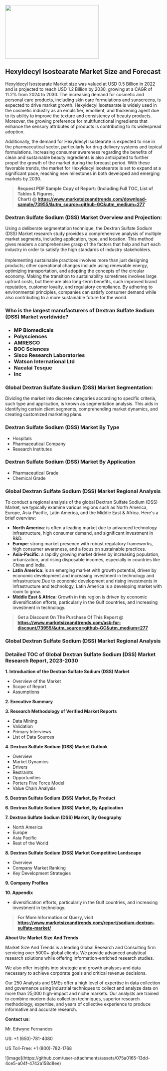 <p><img class="alignnone size-medium wp-image-20088" src="https://ffe5etoiles.com/wp-content/uploads/2024/12/MST1-300x171.png" alt="" width="300" height="171" /></p><h2>Hexyldecyl Isostearate Market Size and Forecast</h2><p>Hexyldecyl Isostearate Market size was valued at USD 0.5 Billion in 2022 and is projected to reach USD 1.2 Billion by 2030, growing at a CAGR of 11.2% from 2024 to 2030. The increasing demand for cosmetic and personal care products, including skin care formulations and sunscreens, is expected to drive market growth. Hexyldecyl Isostearate is widely used in the cosmetic industry as an emulsifier, emollient, and thickening agent due to its ability to improve the texture and consistency of beauty products. Moreover, the growing preference for multifunctional ingredients that enhance the sensory attributes of products is contributing to its widespread adoption.</p><p>Additionally, the demand for Hexyldecyl Isostearate is expected to rise in the pharmaceutical sector, particularly for drug delivery systems and topical formulations. Increasing consumer awareness regarding the benefits of clean and sustainable beauty ingredients is also anticipated to further propel the growth of the market during the forecast period. With these favorable trends, the market for Hexyldecyl Isostearate is set to expand at a significant pace, reaching new milestones in both developed and emerging markets by 2030.</p></p><blockquote id="" class=""><strong>Request PDF Sample Copy of Report: (Including Full TOC, List of Tables &amp; Figures, Chart)&nbsp;@&nbsp;<strong><a href="https://www.marketsizeandtrends.com/download-sample/73955/&utm_source=github-GC&utm_medium=277" target="_blank">https://www.marketsizeandtrends.com/download-sample/73955/&utm_source=github-GC&utm_medium=277</a></strong></strong></blockquote><h3 id="" class="">Dextran Sulfate Sodium (DSS) Market&nbsp;Overview and Projection:</h3><p id="" class="">Using a deliberate segmentation technique, the Dextran Sulfate Sodium (DSS) Market research study provides a comprehensive analysis of multiple market segments, including application, type, and location. This method gives readers a comprehensive grasp of the factors that help and hurt each industry in order to satisfy the high standards of industry stakeholders. <br /> <br />Implementing sustainable practices involves more than just designing products; other operational changes include using renewable energy, optimizing transportation, and adopting the concepts of the circular economy. Making the transition to sustainability sometimes involves large upfront costs, but there are also long-term benefits, such improved brand reputation, customer loyalty, and regulatory compliance. By adhering to environmental principles, companies can satisfy consumer demand while also contributing to a more sustainable future for the world.</p><h3 id="" class="">Who is the largest manufacturers of&nbsp;Dextran Sulfate Sodium (DSS) Market worldwide?</h3><h3 class=""><p><ul><li>MP Biomedicals </li><li> Polysciences </li><li> AMRESCO </li><li> BOC Sciences </li><li> Sisco Research Laboratories </li><li> Watson International Ltd </li><li> Nacalai Tesque </li><li> Inc</li></ul></p></h3><h3 id="" class="">Global&nbsp;Dextran Sulfate Sodium (DSS) Market Segmentation:</h3><p id="" class="">Dividing the market into discrete categories according to specific criteria, such type and application, is known as segmentation analysis. This aids in identifying certain client segments, comprehending market dynamics, and creating customized marketing plans.</p><h3 id="" class="">Dextran Sulfate Sodium (DSS) Market&nbsp;By Type</h3><p><p><ul><li>Hospitals</li><li> Pharmaceutical Company</li><li> Research Institutes</p></li></ul></p></p><h3 id="" class="">Dextran Sulfate Sodium (DSS) Market&nbsp;By Application</h3><p class=""><p><ul><li>Pharmaceutical Grade</li><li> Chemical Grade</li></ul></p></p><h3 id="" class="">Global Dextran Sulfate Sodium (DSS) Market Regional Analysis</h3><p id="" class="">To conduct a regional analysis of the global Dextran Sulfate Sodium (DSS) Market, we typically examine various regions such as North America, Europe, Asia-Pacific, Latin America, and the Middle East &amp; Africa. Here's a brief overview:</p><ul><li><strong>North America</strong>: is often a leading market due to advanced technology infrastructure, high consumer demand, and significant investment in R&amp;D.</li><li><strong>Europe</strong>: strong market presence with robust regulatory frameworks, high consumer awareness, and a focus on sustainable practices.</li><li><strong>Asia-Pacific</strong>: a rapidly growing market driven by increasing population, urbanization, and rising disposable incomes, especially in countries like China and India.</li><li><strong>Latin America</strong>: is an emerging market with growth potential, driven by economic development and increasing investment in technology and infrastructure.Due to economic development and rising investments in infrastructure and technology, Latin America is a developing market with room to grow.</li><li><strong>Middle East &amp; Africa</strong>: Growth in this region is driven by economic diversification efforts, particularly in the Gulf countries, and increasing investment in technology.</li></ul><blockquote id="" class=""><strong>Get a Discount On The Purchase Of This Report @ <strong><a href="https://www.marketsizeandtrends.com/ask-for-discount/73955/&utm_source=github-GC&utm_medium=277" target="_blank">https://www.marketsizeandtrends.com/ask-for-discount/73955/&utm_source=github-GC&utm_medium=277</a></strong></strong></blockquote><h3 id="" class="">Global Dextran Sulfate Sodium (DSS) Market Regional Analysis</h3><h3 id="" class="">Detailed TOC of Global Dextran Sulfate Sodium (DSS) Market Research Report, 2023-2030</h3><p id="" class=""><strong>1. Introduction of the Dextran Sulfate Sodium (DSS) Market</strong></p><ul><li>Overview of the Market</li><li>Scope of Report</li><li>Assumptions</li></ul><p id="" class=""><strong>2. Executive Summary</strong></p><p id="" class=""><strong>3. Research Methodology of Verified Market Reports</strong></p><ul><li>Data Mining</li><li>Validation</li><li>Primary Interviews</li><li>List of Data Sources</li></ul><p id="" class=""><strong>4. Dextran Sulfate Sodium (DSS) Market Outlook</strong></p><ul><li>Overview</li><li>Market Dynamics</li><li>Drivers</li><li>Restraints</li><li>Opportunities</li><li>Porters Five Force Model</li><li>Value Chain Analysis</li></ul><p id="" class=""><strong>5. Dextran Sulfate Sodium (DSS) Market, By Product</strong></p><p id="" class=""><strong>6. Dextran Sulfate Sodium (DSS) Market, By Application</strong></p><p id="" class=""><strong>7. Dextran Sulfate Sodium (DSS) Market, By Geography</strong></p><ul><li>North America</li><li>Europe</li><li>Asia Pacific</li><li>Rest of the World</li></ul><p id="" class=""><strong>8. Dextran Sulfate Sodium (DSS) Market Competitive Landscape</strong></p><ul><li>Overview</li><li>Company Market Ranking</li><li>Key Development Strategies</li></ul><p id="" class=""><strong>9. Company Profiles</strong></p><p id="" class=""><strong>10. Appendix</strong></p><ul><li>diversification efforts, particularly in the Gulf countries, and increasing investment in technology.</li></ul><blockquote id="" class=""><strong>For More Information or Query, visit <strong><strong><a href="https://www.marketsizeandtrends.com/report/sodium-dextran-sulfate-market/" target="_blank">https://www.marketsizeandtrends.com/report/sodium-dextran-sulfate-market/</a></strong></strong></strong></blockquote><p id="" class=""><strong>About Us: Market Size And Trends</strong></p><p id="" class="">Market Size And Trends is a leading Global Research and Consulting firm servicing over 5000+ global clients. We provide advanced analytical research solutions while offering information-enriched research studies.</p><p id="" class="">We also offer insights into strategic and growth analyses and data necessary to achieve corporate goals and critical revenue decisions.</p><p id="" class="">Our 250 Analysts and SMEs offer a high level of expertise in data collection and governance using industrial techniques to collect and analyze data on more than 25,000 high-impact and niche markets. Our analysts are trained to combine modern data collection techniques, superior research methodology, expertise, and years of collective experience to produce informative and accurate research.</p><p id="" class=""><strong>Contact us:</strong></p><p id="" class="">Mr. Edwyne Fernandes</p><p id="" class="">US: +1 (650)-781-4080</p><p id="" class="">US Toll-Free: +1 (800)-782-1768</p>
![image](https://github.com/user-attachments/assets/075a0165-13dd-4ce5-a04f-4742a158d8ee)
